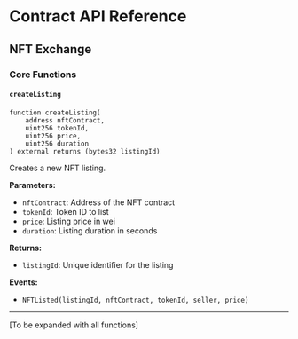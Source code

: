 # Contract API Reference

## NFT Exchange

### Core Functions

#### `createListing`
```solidity
function createListing(
    address nftContract,
    uint256 tokenId,
    uint256 price,
    uint256 duration
) external returns (bytes32 listingId)
```

Creates a new NFT listing.

**Parameters:**
- `nftContract`: Address of the NFT contract
- `tokenId`: Token ID to list
- `price`: Listing price in wei
- `duration`: Listing duration in seconds

**Returns:**
- `listingId`: Unique identifier for the listing

**Events:**
- `NFTListed(listingId, nftContract, tokenId, seller, price)`

---

[To be expanded with all functions]
